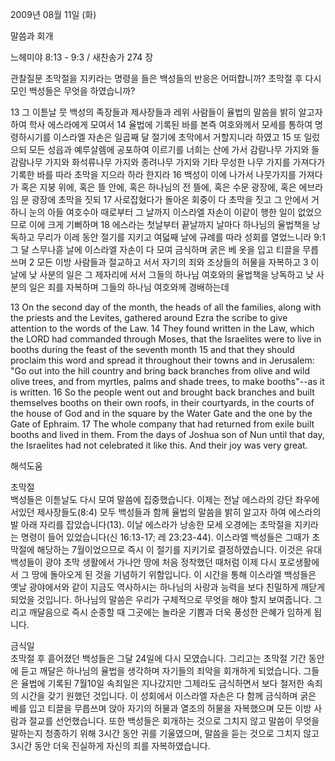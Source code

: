 2009년 08월 11일 (화)

말씀과 회개



느헤미야 8:13 - 9:3 / 새찬송가 274 장


관찰질문
초막절을 지키라는 명령을 들은 백성들의 반응은 어떠합니까?
초막절 후 다시 모인 백성들은 무엇을 하였습니까?

13 그 이튿날 뭇 백성의 족장들과 제사장들과 레위 사람들이 율법의 말씀을 밝히 알고자 하여 학사 에스라에게 모여서 14 율법에 기록된 바를 본즉 여호와께서 모세를 통하여 명령하시기를 이스라엘 자손은 일곱째 달 절기에 초막에서 거할지니라 하였고 15 또 일렀으되 모든 성읍과 예루살렘에 공포하여 이르기를 너희는 산에 가서 감람나무 가지와 들감람나무 가지와 화석류나무 가지와 종려나무 가지와 기타 무성한 나무 가지를 가져다가 기록한 바를 따라 초막을 지으라 하라 한지라 16 백성이 이에 나가서 나뭇가지를 가져다가 혹은 지붕 위에, 혹은 뜰 안에, 혹은 하나님의 전 뜰에, 혹은 수문 광장에, 혹은 에브라임 문 광장에 초막을 짓되 17 사로잡혔다가 돌아온 회중이 다 초막을 짓고 그 안에서 거하니 눈의 아들 여호수아 때로부터 그 날까지 이스라엘 자손이 이같이 행한 일이 없었으므로 이에 크게 기뻐하며 18 에스라는 첫날부터 끝날까지 날마다 하나님의 율법책을 낭독하고 무리가 이레 동안 절기를 지키고 여덟째 날에 규례를 따라 성회를 열었느니라 9:1 그 달 스무나흗 날에 이스라엘 자손이 다 모여 금식하며 굵은 베 옷을 입고 티끌을 무릅쓰며 2 모든 이방 사람들과 절교하고 서서 자기의 죄와 조상들의 허물을 자복하고 3 이 날에 낮 사분의 일은 그 제자리에 서서 그들의 하나님 여호와의 율법책을 낭독하고 낮 사분의 일은 죄를 자복하며 그들의 하나님 여호와께 경배하는데  

13 On the second day of the month, the heads of all the families, along with the priests and the Levites, gathered around Ezra the scribe to give attention to the words of the Law. 14 They found written in the Law, which the LORD had commanded through Moses, that the Israelites were to live in booths during the feast of the seventh month 15 and that they should proclaim this word and spread it throughout their towns and in Jerusalem: "Go out into the hill country and bring back branches from olive and wild olive trees, and from myrtles, palms and shade trees, to make booths"--as it is written. 16 So the people went out and brought back branches and built themselves booths on their own roofs, in their courtyards, in the courts of the house of God and in the square by the Water Gate and the one by the Gate of Ephraim. 
17 The whole company that had returned from exile built booths and lived in them. From the days of Joshua son of Nun until that day, the Israelites had not celebrated it like this. And their joy was very great.

해석도움





초막절  
백성들은 이튿날도 다시 모여 말씀에 집중했습니다. 이제는 전날 에스라의 강단 좌우에 서있던 제사장들도(8:4) 모두 백성들과 함께 율법의 말씀을 밝히 알고자 하여 에스라의 발 아래 자리를 잡았습니다(13). 이날 에스라가 낭송한 모세 오경에는 초막절을 지키라는 명령이 들어 있었습니다(신 16:13-17; 레 23:23-44). 이스라엘 백성들은 그때가 초막절에 해당하는 7월이었으므로 즉시 이 절기를 지키기로 결정하였습니다. 이것은 유대 백성들이 광야 초막 생활에서 가나안 땅에 처음 정착했던 때처럼 이제 다시 포로생활에서 그 땅에 돌아오게 된 것을 기념하기 위함입니다. 이 시간을 통해 이스라엘 백성들은 옛날 광야에서와 같이 지금도 역사하시는 하나님의 사랑과 능력을 보다 친밀하게 깨닫게 되었을 것입니다. 하나님의 말씀은 우리가 구체적으로 무엇을 해야 할지 보여줍니다. 그리고 깨달음으로 즉시 순종할 때 그곳에는 놀라운 기쁨과 더욱 풍성한 은혜가 임하게 됩니다.       

금식일  
초막절 후 흩어졌던 백성들은 그달 24일에 다시 모였습니다. 그리고는 초막절 기간 동안에 듣고 깨달은 하나님의 율법을 생각하며 자기들의 죄악을 회개하게 되었습니다. 그들은 율법에 기록된 7월10일 속죄일은 지나갔지만 그제라도 금식하면서 보다 철저한 속죄의 시간을 갖기 원했던 것입니다. 이 성회에서 이스라엘 자손은 다 함께 금식하며 굵은 베를 입고 티끌을 무릅쓰며 앉아 자기의 허물과 열조의 허물을 자복했으며 모든 이방 사람과 절교를 선언했습니다. 또한 백성들은 회개하는 것으로 그치지 않고 말씀이 무엇을 말하는지 청종하기 위해 3시간 동안 귀를 기울였으며, 말씀을 듣는 것으로 그치지 않고 3시간 동안 더욱 진실하게 자신의 죄를 자복하였습니다.